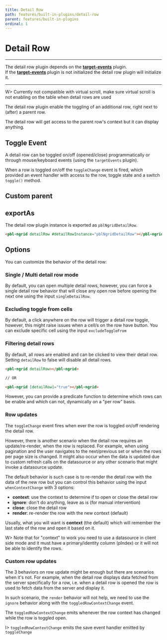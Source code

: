 ```yaml
---
title: Detail Row
path: features/built-in-plugins/detail-row
parent: features/built-in-plugins
ordinal: 1
---
```

# Detail Row

---

The detail row plugin depends on the **[target-events](../target-events)** plugin.  
If the **[target-events](../target-events)** plugin is not initialized the detail row plugin will initialize it.

---

W> Currently not compatible with virtual scroll, make sure virtual scroll is not enabling on the table when detail rows are used

The detail row plugin enable the toggling of an additional row, right next to (after) a parent row.

The detail row will get access to the parent row's context but it can display anything.

## Toggle Event

A detail row can be toggled on/off (opened/close) programmatically or through mouse/keyboard events (using the `targetEvents` plugin).

When a row is toggled on/off the `toggleChange` event is fired, which provided an event handler with access to the row, toggle state and a switch `toggle()` method.

<div pbl-example-view="pbl-detail-row-example"></div>

## Custom parent

<div pbl-example-view="pbl-custom-parent-example"></div>

## exportAs

The detail row plugin instance is exported as `pblNgridDetailRow`.

```html
<pbl-ngrid detailRow #detailRowInstance="pblNgridDetailRow"></pbl-ngrid>
```

## Options

You can customize the behavior of the detail row:

### Single / Multi detail row mode

By default, you can open multiple detail rows, however, you can force a single detail row behavior that will
close any open row before opening the next one using the input `singleDetailRow`.

### Excluding toggle from cells

By default, a click anywhere on the row will trigger a detail row toggle, however, this might raise issues
when a cell/s on the row have button. You can exclude specific cell using the input `excludeToggleFrom`

<div pbl-example-view="pbl-single-and-exclude-mode-example"></div>

### Filtering detail rows

By default, all rows are enabled and can be clicked to view their detail row. Setting `detailRow` to false will disable all detail rows.

```html
<pbl-ngrid detailRow></pbl-ngrid>

// OR

<pbl-ngrid [detailRow]="true"></pbl-ngrid>
```

However, you can provide a predicate function to determine which rows can be enable and which can not, dynamically on a "per row" basis.

<div pbl-example-view="pbl-predicate-example"></div>

### Row updates

The `toggleChange` event fires when ever the row is toggled on/off rendering the detail row.

However, there is another scenario when the detail row requires an update/re-render, when the row is replaced.
For example, when using pagination and the user navigates to the next/previous set or when the rows per page size is changed.
It might also occur when the data is updated due to custom refresh calls on the datasource or any other scenario that might invoke a datasource update.

The default behavior is such case is to re-render the detail row with the data of the new row but you can control this behavior using the input `whenContextChange` with 3 options:

- **context**: use the context to determine if to open or close the detail row
- **ignore**: don't do anything, leave as is (for manual intervention)
- **close**: close the detail row
- **render**: re-render the row with the new context (default)

Usually, what you will want is **context** (the default) which will remember the last state of the row and open it based on it.

W> Note that for "context" to work you need to use a datasource in client side mode and it must have a primary/identity column (pIndex) or it will not be able to identify the rows.

<div pbl-example-view="pbl-multi-page-example"></div>

### Custom row updates

The 3 behaviors on row update might be enough but there are scenarios when it's not. For example, when the detail row displays data fetched from the server
specifically for a row, i.e. when a detail row is opened the row is used to fetch data from the server and display it.

In such scenario, the `render` behavior will not help, we need to use the `ignore` behavior along with the `toggledRowContextChange` event.

The `toggledRowContextChange` emits whenever the row context has changed while the row is toggled open.

I> `toggledRowContextChange` emits the save event handler emitted by `toggleChange`

<div pbl-example-view="pbl-detail-row-virtual-scroll-example"></div>
